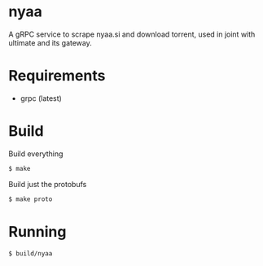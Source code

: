 # nyaa
A gRPC service to scrape nyaa.si and download torrent, used in joint with ultimate and its gateway.

# Requirements

- grpc (latest)

# Build
Build everything
```bash
$ make
```

Build just the protobufs
```bash
$ make proto
```

# Running
```bash
$ build/nyaa
```